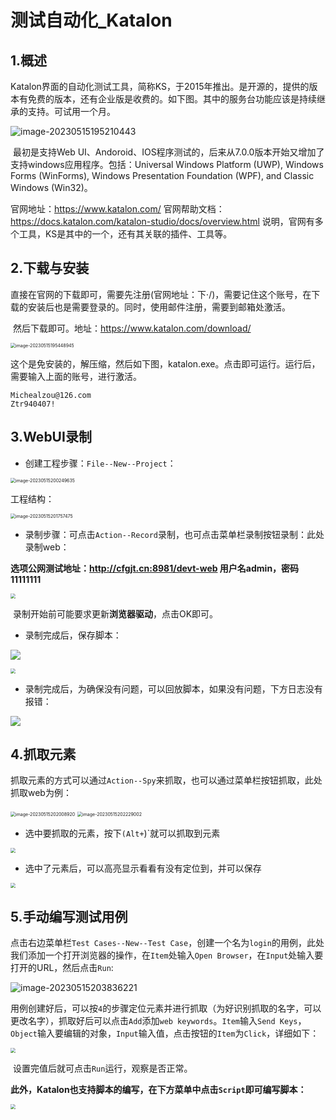 # 测试自动化_Katalon

## 1.概述

​	Katalon界面的自动化测试工具，简称KS，于2015年推出。是开源的，提供的版本有免费的版本，还有企业版是收费的。如下图。其中的服务台功能应该是持续继承的支持。可试用一个月。

![image-20230515195210443](https://gitee.com/zou_tangrui/note-pic/raw/master/img/202305151952776.png)

​	最初是支持Web UI、Andoroid、IOS程序测试的，后来从7.0.0版本开始又增加了支持windows应用程序。包括：Universal Windows Platform (UWP), Windows Forms (WinForms), Windows Presentation Foundation (WPF), and Classic Windows (Win32)。

官网地址：https://www.katalon.com/
官网帮助文档：https://docs.katalon.com/katalon-studio/docs/overview.html
说明，官网有多个工具，KS是其中的一个，还有其关联的插件、工具等。



## 2.下载与安装

​	直接在官网的下载即可，需要先注册(官网地址：下·/)，需要记住这个账号，在下载的安装后也是需要登录的。同时，使用邮件注册，需要到邮箱处激活。

​	然后下载即可。地址：https://www.katalon.com/download/

<img src="https://gitee.com/zou_tangrui/note-pic/raw/master/img/202305151954106.png" alt="image-20230515195448945" style="zoom:50%;" />

​	这个是免安装的，解压缩，然后如下图，katalon.exe。点击即可运行。运行后，需要输入上面的账号，进行激活。

```shell
Michealzou@126.com
Ztr940407!
```



## 3.WebUI录制

- 创建工程步骤：`File--New--Project`：

<img src="https://gitee.com/zou_tangrui/note-pic/raw/master/img/202305152002823.png" alt="image-20230515200249635" style="zoom:50%;" />

工程结构：

<img src="https://gitee.com/zou_tangrui/note-pic/raw/master/img/202305152017634.png" alt="image-20230515201757475" style="zoom:50%;" />

- 录制步骤：可点击`Action--Record`录制，也可点击菜单栏录制按钮录制：此处录制web：

**选项公网测试地址：http://cfgjt.cn:8981/devt-web    用户名admin，密码11111111**

<img src="https://gitee.com/zou_tangrui/note-pic/raw/master/img/202305152007421.png" style="zoom: 50%;" />

​	录制开始前可能要求更新**浏览器驱动**，点击OK即可。

- 录制完成后，保存脚本：

![](https://gitee.com/zou_tangrui/note-pic/raw/master/img/202305152011772.png)

<img src="https://gitee.com/zou_tangrui/note-pic/raw/master/img/202305152014010.png" style="zoom:50%;" />

- 录制完成后，为确保没有问题，可以回放脚本，如果没有问题，下方日志没有报错：

![](https://gitee.com/zou_tangrui/note-pic/raw/master/img/202305152016389.png)





## 4.抓取元素

​	抓取元素的方式可以通过`Action--Spy`来抓取，也可以通过菜单栏按钮抓取，此处抓取web为例：

<img src="https://gitee.com/zou_tangrui/note-pic/raw/master/img/202305152020037.png" alt="image-20230515202008920" style="zoom: 50%;" />

<img src="https://gitee.com/zou_tangrui/note-pic/raw/master/img/202305152022153.png" alt="image-20230515202229002" style="zoom: 50%;" />

- 选中要抓取的元素，按下`(Alt+`)`就可以抓取到元素

<img src="https://gitee.com/zou_tangrui/note-pic/raw/master/img/202305152025308.png" style="zoom:50%;" />

- 选中了元素后，可以高亮显示看看有没有定位到，并可以保存

<img src="https://gitee.com/zou_tangrui/note-pic/raw/master/img/202305152029063.png" style="zoom:50%;" />

## 5.手动编写测试用例

​	点击右边菜单栏`Test Cases--New--Test Case`，创建一个名为`login`的用例，此处我们添加一个打开浏览器的操作，在`Item`处输入`Open Browser`，在`Input`处输入要打开的URL，然后点击`Run`:

![image-20230515203836221](https://gitee.com/zou_tangrui/note-pic/raw/master/img/202305152038461.png)

​	用例创建好后，可以按`4`的步骤定位元素并进行抓取（为好识别抓取的名字，可以更改名字），抓取好后可以点击`Add`添加`web keywords`。`Item`输入`Send Keys`，`Object`输入要编辑的对象，`Input`输入值，点击按钮的`Item`为`Click`，详细如下：

<img src="https://gitee.com/zou_tangrui/note-pic/raw/master/img/202305152052114.png" style="zoom:50%;" />



​	设置完值后就可点击`Run`运行，观察是否正常。



**此外，Katalon也支持脚本的编写，在下方菜单中点击`Script`即可编写脚本：**

<img src="https://gitee.com/zou_tangrui/note-pic/raw/master/img/202305152056017.png" style="zoom:50%;" />